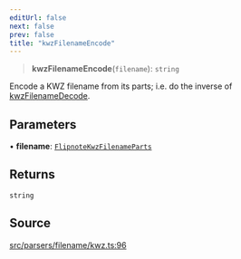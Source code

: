 ```yaml
---
editUrl: false
next: false
prev: false
title: "kwzFilenameEncode"
---
```


> **kwzFilenameEncode**(`filename`): `string`

Encode a KWZ filename from its parts; i.e. do the inverse of [kwzFilenameDecode](../../../../../../../../../api/namespaces/filename/functions/kwzfilenamedecode).

## Parameters

• **filename**: [`FlipnoteKwzFilenameParts`](/api/namespaces/filename/interfaces/flipnotekwzfilenameparts/)

## Returns

`string`

## Source

[src/parsers/filename/kwz.ts:96](https://github.com/jaames/flipnote.js/blob/afe27e228e29d19d2dff33dfb324ba35dc913507/src/parsers/filename/kwz.ts#L96)
